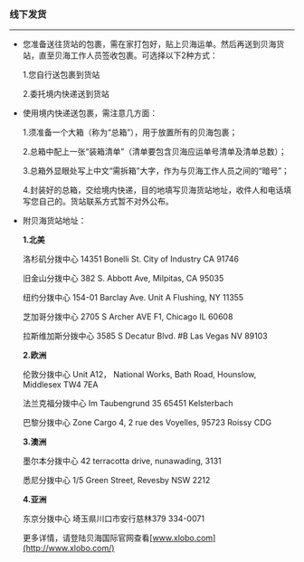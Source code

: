 ### 线下发货

---

* 您准备送往货站的包裹，需在家打包好，贴上贝海运单。然后再送到贝海货站，直至贝海工作人员签收包裹。可选择以下2种方式：

  1.您自行送包裹到货站

  2.委托境内快递送到货站

* 使用境内快递送包裹，需注意几方面：

  1.须准备一个大箱（称为“总箱”），用于放置所有的贝海包裹；

  2.总箱中配上一张“装箱清单”（清单要包含贝海应运单号清单及清单总数）；

  3.总箱外显眼处写上中文“需拆箱”大字，作为与贝海工作人员之间的“暗号”；

  4.封装好的总箱，交给境内快递，目的地填写贝海货站地址，收件人和电话填写您自己的。货站联系方式暂不对外公布。

* 附贝海货站地址：

  **1.北美**

  洛杉矶分拨中心 14351 Bonelli St. City of Industry CA 91746

  旧金山分拨中心 382 S. Abbott Ave, Milpitas, CA 95035

  纽约分拨中心 154-01 Barclay Ave. Unit A Flushing, NY 11355

  芝加哥分拨中心 2705 S Archer AVE F1, Chicago IL 60608

  拉斯维加斯分拨中心 3585 S Decatur Blvd. \#B Las Vegas NV 89103

  **2.欧洲**

  伦敦分拨中心 Unit A12， National Works, Bath Road, Hounslow, Middlesex TW4 7EA

  法兰克福分拨中心 Im Taubengrund 35 65451 Kelsterbach

  巴黎分拨中心 Zone Cargo 4, 2 rue des Voyelles, 95723 Roissy CDG

  **3.澳洲**

  墨尔本分拨中心 42 terracotta drive, nunawading, 3131

  悉尼分拨中心 1/5 Green Street, Revesby NSW 2212

  **4.亚洲**

  东京分拨中心 埼玉県川口市安行慈林379 334-0071

  更多详情，请登陆贝海国际官网查看[www.xlobo.com](http://www.xlobo.com/)



